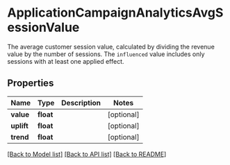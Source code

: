 # ApplicationCampaignAnalyticsAvgSessionValue

The average customer session value, calculated by dividing the revenue value by the number of sessions. The `influenced` value includes only sessions with at least one applied effect.
## Properties
Name | Type | Description | Notes
------------ | ------------- | ------------- | -------------
**value** | **float** |  | [optional] 
**uplift** | **float** |  | [optional] 
**trend** | **float** |  | [optional] 

[[Back to Model list]](../README.md#documentation-for-models) [[Back to API list]](../README.md#documentation-for-api-endpoints) [[Back to README]](../README.md)


